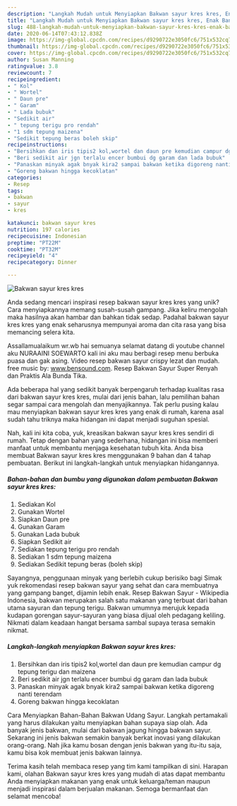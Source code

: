 ```yaml
---
description: "Langkah Mudah untuk Menyiapkan Bakwan sayur kres kres, Enak Banget"
title: "Langkah Mudah untuk Menyiapkan Bakwan sayur kres kres, Enak Banget"
slug: 488-langkah-mudah-untuk-menyiapkan-bakwan-sayur-kres-kres-enak-banget
date: 2020-06-14T07:43:12.838Z
image: https://img-global.cpcdn.com/recipes/d9290722e3050fc6/751x532cq70/bakwan-sayur-kres-kres-foto-resep-utama.jpg
thumbnail: https://img-global.cpcdn.com/recipes/d9290722e3050fc6/751x532cq70/bakwan-sayur-kres-kres-foto-resep-utama.jpg
cover: https://img-global.cpcdn.com/recipes/d9290722e3050fc6/751x532cq70/bakwan-sayur-kres-kres-foto-resep-utama.jpg
author: Susan Manning
ratingvalue: 3.8
reviewcount: 7
recipeingredient:
- " Kol"
- " Wortel"
- " Daun pre"
- " Garam"
- " Lada bubuk"
- "Sedikit air"
- " tepung terigu pro rendah"
- "1 sdm tepung maizena"
- "Sedikit tepung beras boleh skip"
recipeinstructions:
- "Bersihkan dan iris tipis2 kol,wortel dan daun pre kemudian campur dg tepung terigu dan maizena"
- "Beri sedikit air jgn terlalu encer bumbui dg garam dan lada bubuk"
- "Panaskan minyak agak bnyak kira2 sampai bakwan ketika digoreng nanti terendam"
- "Goreng bakwan hingga kecoklatan"
categories:
- Resep
tags:
- bakwan
- sayur
- kres

katakunci: bakwan sayur kres 
nutrition: 197 calories
recipecuisine: Indonesian
preptime: "PT22M"
cooktime: "PT32M"
recipeyield: "4"
recipecategory: Dinner

---
```



![Bakwan sayur kres kres](https://img-global.cpcdn.com/recipes/d9290722e3050fc6/751x532cq70/bakwan-sayur-kres-kres-foto-resep-utama.jpg)

Anda sedang mencari inspirasi resep bakwan sayur kres kres yang unik? Cara menyiapkannya memang susah-susah gampang. Jika keliru mengolah maka hasilnya akan hambar dan bahkan tidak sedap. Padahal bakwan sayur kres kres yang enak seharusnya mempunyai aroma dan cita rasa yang bisa memancing selera kita.

Assallamualaikum wr.wb hai semuanya selamat datang di youtube channel aku NURAAINI SOEWARTO kali ini aku mau berbagi resep menu berbuka puasa dan gak asing. Video resep bakwan sayur crispy lezat dan mudah. free music by: www.bensound.com. Resep Bakwan Sayur Super Renyah dan Praktis Ala Bunda Tika.

Ada beberapa hal yang sedikit banyak berpengaruh terhadap kualitas rasa dari bakwan sayur kres kres, mulai dari jenis bahan, lalu pemilihan bahan segar sampai cara mengolah dan menyajikannya. Tak perlu pusing kalau mau menyiapkan bakwan sayur kres kres yang enak di rumah, karena asal sudah tahu triknya maka hidangan ini dapat menjadi suguhan spesial.


Nah, kali ini kita coba, yuk, kreasikan bakwan sayur kres kres sendiri di rumah. Tetap dengan bahan yang sederhana, hidangan ini bisa memberi manfaat untuk membantu menjaga kesehatan tubuh kita. Anda bisa membuat Bakwan sayur kres kres menggunakan 9 bahan dan 4 tahap pembuatan. Berikut ini langkah-langkah untuk menyiapkan hidangannya.

<!--inarticleads1-->

##### Bahan-bahan dan bumbu yang digunakan dalam pembuatan Bakwan sayur kres kres:

1. Sediakan  Kol
1. Gunakan  Wortel
1. Siapkan  Daun pre
1. Gunakan  Garam
1. Gunakan  Lada bubuk
1. Siapkan Sedikit air
1. Sediakan  tepung terigu pro rendah
1. Sediakan 1 sdm tepung maizena
1. Sediakan Sedikit tepung beras (boleh skip)


Sayangnya, penggunaan minyak yang berlebih cukup berisiko bagi Simak yuk rekomendasi resep bakwan sayur yang sehat dan cara membuatnya yang gampang banget, dijamin lebih enak. Resep Bakwan Sayur - Wikipedia Indonesia, bakwan merupakan salah satu makanan yang terbuat dari bahan utama sayuran dan tepung terigu. Bakwan umumnya merujuk kepada kudapan gorengan sayur-sayuran yang biasa dijual oleh pedagang keliling. Nikmati dalam keadaan hangat bersama sambal supaya terasa semakin nikmat. 

<!--inarticleads2-->

##### Langkah-langkah menyiapkan Bakwan sayur kres kres:

1. Bersihkan dan iris tipis2 kol,wortel dan daun pre kemudian campur dg tepung terigu dan maizena
1. Beri sedikit air jgn terlalu encer bumbui dg garam dan lada bubuk
1. Panaskan minyak agak bnyak kira2 sampai bakwan ketika digoreng nanti terendam
1. Goreng bakwan hingga kecoklatan


Cara Menyiapkan Bahan-Bahan Bakwan Udang Sayur. Langkah pertamakali yang harus dilakukan yaitu menyiapkan bahan supaya siap olah. Ada banyak jenis bakwan, mulai dari bakwan jagung hingga bakwan sayur. Sekarang ini jenis bakwan semakin banyak berkat inovasi yang dilakukan orang-orang. Nah jika kamu bosan dengan jenis bakwan yang itu-itu saja, kamu bisa kok membuat jenis bakwan lainnya. 

Terima kasih telah membaca resep yang tim kami tampilkan di sini. Harapan kami, olahan Bakwan sayur kres kres yang mudah di atas dapat membantu Anda menyiapkan makanan yang enak untuk keluarga/teman maupun menjadi inspirasi dalam berjualan makanan. Semoga bermanfaat dan selamat mencoba!
